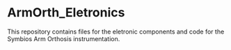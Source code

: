 # ArmOrth_Eletronics
This repository contains files for the eletronic components and code for the Symbios Arm Orthosis instrumentation.
